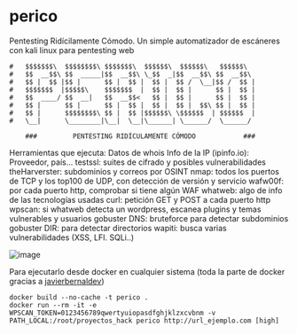 # perico
Pentesting Ridícilamente Cómodo. Un simple automatizador de escáneres con kali linux para pentesting web
```
#   $$$$$$$\  $$$$$$$$\ $$$$$$$\  $$$$$$\  $$$$$$\   $$$$$$\  
#   $$  __$$\ $$  _____|$$  __$$\ \_$$  _|$$  __$$\ $$  __$$\ 
#   $$ |  $$ |$$ |      $$ |  $$ |  $$ |  $$ /  \__|$$ /  $$ |
#   $$$$$$$  |$$$$$\    $$$$$$$  |  $$ |  $$ |      $$ |  $$ |
#   $$  ____/ $$  __|   $$  __$$<   $$ |  $$ |      $$ |  $$ |
#   $$ |      $$ |      $$ |  $$ |  $$ |  $$ |  $$\ $$ |  $$ |
#   $$ |      $$$$$$$$\ $$ |  $$ |$$$$$$\ \$$$$$$  | $$$$$$  |
#   \__|      \________|\__|  \__|\______| \______/  \______/ 

    ###         PENTESTING RIDÍCULAMENTE CÓMODO            ###
```
Herramientas que ejecuta:
Datos de whois
Info de la IP (ipinfo.io): Proveedor, país...
testssl: suites de cifrado y posibles vulnerabilidades
theHarverster: subdominios y correos por OSINT
nmap: todos los puertos de TCP y los top100 de UDP, con detección de versión y servicio
wafw00f: por cada puerto http, comprobar si tiene algún WAF
whatweb: algo de info de las tecnologías usadas
curl: petición GET y POST a cada puerto http
wpscan: si whatweb detecta un wordpress, escanea plugins y temas vulnerables y usuarios
gobuster DNS: bruteforce para detectar subdominios
gobuster DIR: para detectar directorios
wapiti: busca varias vulnerabilidades (XSS, LFI. SQLi..)



![image](https://github.com/joseaguardia/perico/assets/16305835/53799cc8-c60b-4e48-a3c1-2393e2964dc7)


Para ejecutarlo desde docker en cualquier sistema (toda la parte de docker gracias a [javierbernaldev](https://github.com/javierbernaldev))
```
docker build --no-cache -t perico .
docker run --rm -it -e WPSCAN_TOKEN=0123456789qwertyuiopasdfghjklzxcvbnm -v PATH_LOCAL:/root/proyectos_hack perico http://url_ejemplo.com [high]
```
